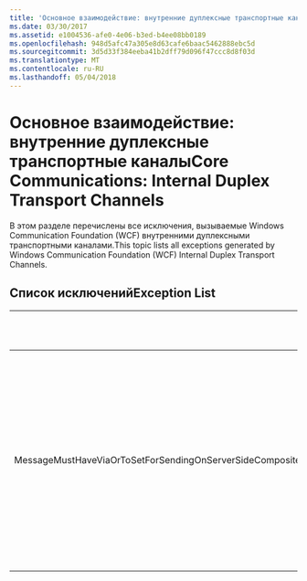 ```yaml
---
title: 'Основное взаимодействие: внутренние дуплексные транспортные каналы'
ms.date: 03/30/2017
ms.assetid: e1004536-afe0-4e06-b3ed-b4ee08bb0189
ms.openlocfilehash: 948d5afc47a305e8d63cafe6baac5462888ebc5d
ms.sourcegitcommit: 3d5d33f384eeba41b2dff79d096f47ccc8d8f03d
ms.translationtype: MT
ms.contentlocale: ru-RU
ms.lasthandoff: 05/04/2018
---
```

# <a name="core-communications-internal-duplex-transport-channels"></a><span data-ttu-id="cfcf8-102">Основное взаимодействие: внутренние дуплексные транспортные каналы</span><span class="sxs-lookup"><span data-stu-id="cfcf8-102">Core Communications: Internal Duplex Transport Channels</span></span>
<span data-ttu-id="cfcf8-103">В этом разделе перечислены все исключения, вызываемые Windows Communication Foundation (WCF) внутренними дуплексными транспортными каналами.</span><span class="sxs-lookup"><span data-stu-id="cfcf8-103">This topic lists all exceptions generated by Windows Communication Foundation (WCF) Internal Duplex Transport Channels.</span></span>  
  
## <a name="exception-list"></a><span data-ttu-id="cfcf8-104">Список исключений</span><span class="sxs-lookup"><span data-stu-id="cfcf8-104">Exception List</span></span>  
  
|<span data-ttu-id="cfcf8-105">Код ресурса</span><span class="sxs-lookup"><span data-stu-id="cfcf8-105">Resource Code</span></span>|<span data-ttu-id="cfcf8-106">Строка ресурса</span><span class="sxs-lookup"><span data-stu-id="cfcf8-106">Resource String</span></span>|  
|-------------------|---------------------|  
|<span data-ttu-id="cfcf8-107">MessageMustHaveViaOrToSetForSendingOnServerSideCompositeDuplexChannels</span><span class="sxs-lookup"><span data-stu-id="cfcf8-107">MessageMustHaveViaOrToSetForSendingOnServerSideCompositeDuplexChannels</span></span>|<span data-ttu-id="cfcf8-108">Для отправки сообщений через составные дуплексные серверные каналы сообщение должно иметь свойство Via или заголовок To.</span><span class="sxs-lookup"><span data-stu-id="cfcf8-108">To send a message on server composite duplex channels, the message must have either the 'Via' property or the 'To' header set.</span></span>|
